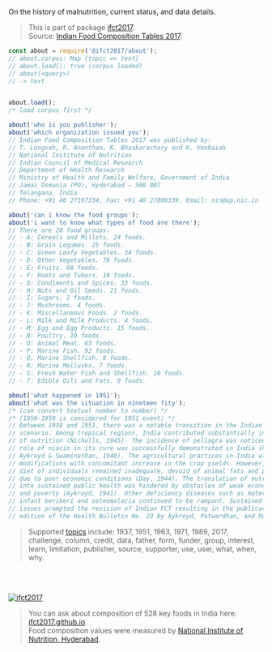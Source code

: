 On the history of malnutrition, current status, and data details.
> This is part of package [ifct2017].<br>
> Source: [Indian Food Composition Tables 2017].

```javascript
const about = require('@ifct2017/about');
// about.corpus: Map {topic => text}
// about.load(): true (corpus loaded)
// about(<query>)
// -> text


about.load();
/* load corpus first */

about('who is you publisher');
about('which organization issued you');
// Indian Food Composition Tables 2017 was published by:
// T. Longvah, R. Ananthan, K. Bhaskarachary and K. Venkaiah
// National Institute of Nutrition
// Indian Council of Medical Research
// Department of Health Research
// Ministry of Health and Family Welfare, Government of India
// Jamai Osmania (PO), Hyderabad – 500 007
// Telangana, India
// Phone: +91 40 27197334, Fax: +91 40 27000339, Email: nin@ap.nic.in

about('can i know the food groups');
about('i want to know what types of food are there');
// There are 20 food groups:
// - A: Cereals and Millets. 24 foods.
// - B: Grain Legumes. 25 foods.
// - C: Green Leafy Vegetables. 34 foods.
// - D: Other Vegetables. 78 foods.
// - E: Fruits. 68 foods.
// - F: Roots and Tubers. 19 foods.
// - G: Condiments and Spices. 33 foods.
// - H: Nuts and Oil Seeds. 21 foods.
// - I: Sugars. 2 foods.
// - J: Mushrooms. 4 foods.
// - K: Miscellaneous Foods. 2 foods.
// - L: Milk and Milk Products. 4 foods.
// - M: Egg and Egg Products. 15 foods.
// - N: Poultry. 19 foods.
// - O: Animal Meat. 63 foods.
// - P: Marine Fish. 92 foods.
// - Q; Marine Shellfish. 8 foods.
// - R: Marine Mollusks. 7 foods.
// - S: Fresh Water Fish and Shellfish. 10 foods.
// - T: Edible Oils and Fats. 9 foods.

about('what happened in 1951');
about('what was the situation in nineteen fity');
/* (can convert textual number to number) */
/* (1950-1959 is considered for 1951 event) */
// Between 1938 and 1951, there was a notable transition in the Indian nutrition
// scenario. Among tropical regions, India contributed substantially in the field
// of nutrition (Nicholls, 1945). The incidence of pellagra was noticed and the
// role of niacin in its cure was successfully demonstrated in India (Raman, 1940;
// Aykroyd & Swaminathan, 1940). The agricultural practices in India also underwent
// modifications with concomitant increase in the crop yields. However, the basic
// diet of individuals remained inadequate, devoid of animal fats and proteins,
// due to poor economic conditions (Day, 1944). The translation of nutrition research
// into sustained public health was hindered by obstacles of weak economy, ignorance
// and poverty (Aykroyd, 1941). Other deficiency diseases such as maternal anaemia,
// infant beriberi and osteomalacia continued to be rampant. Sustained nutritional
// issues prompted the revision of Indian FCT resulting in the publication of fourth
// edition of the Health Bulletin No. 23 by Aykroyd, Patwardhan, and Ranganathan (1951).
```

> Supported [topics] include: 1937, 1951, 1963, 1971, 1989, 2017, challenge,
> column, credit, data, father, form, funder, group, interest, learn, limitation,
> publisher, source, supporter, use, user, what, when, why.

<br>
<br>

[![ifct2017](http://ifct2017.com/ifct_2017.jpg)](https://www.npmjs.com/package/ifct2017)
> You can ask about composition of 528 key foods in India here: [ifct2017.github.io].<br>
> Food composition values were measured by [National Institute of Nutrition, Hyderabad].

[ifct2017]: https://www.npmjs.com/package/ifct2017
[Indian Food Composition Tables 2017]: http://ifct2017.com/
[topics]: https://github.com/ifct2017/about/tree/master/assets
[ifct2017.github.io]: https://ifct2017.github.io
[National Institute of Nutrition, Hyderabad]: https://www.nin.res.in/
